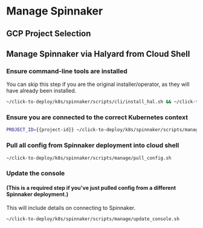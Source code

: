 # Manage Spinnaker

## GCP Project Selection

<walkthrough-project-billing-setup>
</walkthrough-project-billing-setup>

## Manage Spinnaker via Halyard from Cloud Shell

### Ensure command-line tools are installed

You can skip this step if you are the original installer/operator, as they will have already been installed.

```bash
~/click-to-deploy/k8s/spinnaker/scripts/cli/install_hal.sh && ~/click-to-deploy/k8s/spinnaker/scripts/cli/install_spin.sh && source ~/.bashrc
```

### Ensure you are connected to the correct Kubernetes context

```bash
PROJECT_ID={{project-id}} ~/click-to-deploy/k8s/spinnaker/scripts/manage/check_cluster_config.sh
```

### Pull all config from Spinnaker deployment into cloud shell

```bash
~/click-to-deploy/k8s/spinnaker/scripts/manage/pull_config.sh
```

### Update the console

#### (This is a required step if you've just pulled config from a different Spinnaker deployment.)

This will include details on connecting to Spinnaker.

```bash
~/click-to-deploy/k8s/spinnaker/scripts/manage/update_console.sh
```
